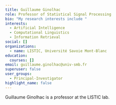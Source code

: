 ```yaml
---
title: Guillaume Ginolhac
role: Professor of Statistical Signal Processing
bio: "My research interests include "
interests:
  - Artificial Intelligence
  - Computational Linguistics
  - Information Retrieval
social: []
organizations:
  - name: LISTIC, Université Savoie Mont-Blanc
education:
  courses: []
email: guillaume.ginolhac@univ-smb.fr
superuser: false
user_groups:
  - Principal-Investigator
highlight_name: false
---
```

Guillaume Ginolhac is a professor at the LISTIC lab. 
